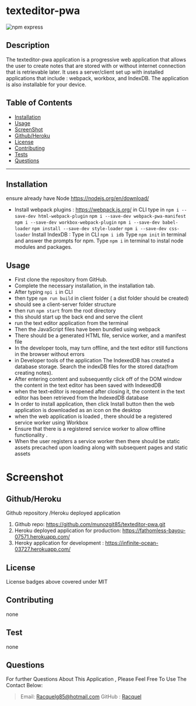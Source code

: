 # texteditor-pwa

![npm express](https://img.shields.io/npm/l/express)</br>

## Description

The texteditor-pwa application is a progressive web application that allows the user to create notes that are stored with or without
internet connection that is retrievable later. It uses a server/client set up with installed applications that include : webpack, workbox, and
IndexDB. The application is also installable for your device.

## Table of Contents

- [Installation](#Installation)
- [Usage](#Usage)
- [ScreenShot](#Screenshot)
- [Github/Heroku](#Github/Heroku)
- [License](#license)
- [Contributing](#Contributing)
- [Tests](#Tests)
- [Questions](#Questions)

---

## Installation

ensure already have Node https://nodejs.org/en/download/

- Install webpack plugins : https://webpack.js.org/
  in CLI type in
  `npm i --save-dev html-webpack-plugin`
  `npm i --save-dev webpack-pwa-manifest`
  `npm i --save-dev workbox-webpack-plugin`
  `npm i --save-dev babel-loader`
  `npm install --save-dev style-loader`
  `npm i --save-dev css-loader`
  Install IndexDB : Type in CLI `npm i idb`
  Type `npm init` in terminal and answer the prompts for npm.
  Type `npm i` in terminal to instal node modules and packages.

## Usage

- First clone the repository from GitHub.
- Complete the necessary installation, in the installation tab.
- After typing `npi i` in CLI
- then type `npm run build` in client folder ( a dist folder should be created)
- should see a client-server folder structure
- then run `npm start` from the root directory
- this should start up the back end and serve the client
- run the text editor application from the terminal
- Then the JavaScript files have been bundled using webpack
- There should be a generated HTML file, service worker, and a manifest file
- In the developer tools, may turn offline, and the text editor still functions in the browser without errors
- in Developer tools of the application The IndexedDB has created a database storage. Search the indexDB files for the stored data(from creating notes).
- After entering content and subsequently click off of the DOM window
  the content in the text editor has been saved with IndexedDB
- when the text-editor is reopened after closing it, the content in the text editor
  has been retrieved from the IndexedDB database
- In order to install application, then click Install button
  then the web application is downloaded as an icon on the desktop
- when the web application is loaded , there should be a registered service worker using Workbox
- Ensure that there is a registered service worker to allow offline functionality .
- When the user registers a service worker then there should be static assets precached upon loading
  along with subsequent pages and static assets

# Screenshot

## Github/Heroku

Github repository /Heroku deployed application

1. Github repo: https://github.com/munozgit85/texteditor-pwa.git
2. Heroku deployed application for production: https://fathomless-bayou-07571.herokuapp.com/
3. Heroky application for development : https://infinite-ocean-03727.herokuapp.com/

## License

License badges above covered under MIT

## Contributing

none

## Test

none

## Questions

For further Questions About This Application , Please Feel Free To Use The Contact Below:

> Email: Racquelg85@hotmail.com
> GitHub : [Racquel](https://github.com/munozgit85/texteditor-pwa.git)
